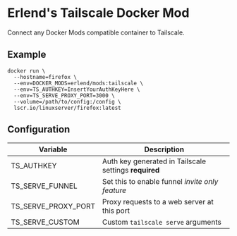 # Erlend's Tailscale Docker Mod

Connect any Docker Mods compatible container to Tailscale.

## Example

```
docker run \
  --hostname=firefox \
  --env=DOCKER_MODS=erlend/mods:tailscale \
  --env=TS_AUTHKEY=InsertYourAuthKeyHere \
  --env=TS_SERVE_PROXY_PORT=3000 \
  --volume=/path/to/config:/config \
  lscr.io/linuxserver/firefox:latest
```

## Configuration

| Variable            | Description                                           |
| ------------------- | ----------------------------------------------------- |
| TS_AUTHKEY          | Auth key generated in Tailscale settings **required** |
| TS_SERVE_FUNNEL     | Set this to enable funnel *invite only feature*       |
| TS_SERVE_PROXY_PORT | Proxy requests to a web server at this port           |
| TS_SERVE_CUSTOM     | Custom `tailscale serve` arguments                    |
